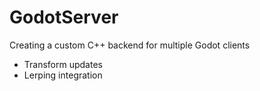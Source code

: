 # GodotServer
Creating a custom C++ backend for multiple Godot clients

* Transform updates
* Lerping integration
